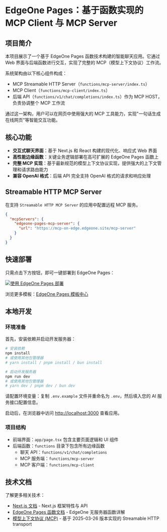 # EdgeOne Pages：基于函数实现的 MCP Client 与 MCP Server

## 项目简介

本项目展示了一个基于 EdgeOne Pages 函数技术构建的智能聊天应用。它通过 Web 界面与后端函数进行交互，实现了完整的 MCP（模型上下文协议）工作流。

系统架构由以下核心组件构成：

- MCP Streamable HTTP Server（`functions/mcp-server/index.ts`）
- MCP Client（`functions/mcp-client/index.ts`）
- 后端 API（`functions/v1/chat/completions/index.ts`）作为 MCP HOST，负责协调整个 MCP 工作流

通过这一架构，用户可以在网页中使用强大的 MCP 工具能力，实现"一句话生成在线网页"等智能交互功能。

## 核心功能

- **交互式聊天界面**：基于 Next.js 和 React 构建的现代化、响应式 Web 界面
- **高性能边缘函数**：关键业务逻辑部署在高可扩展的 EdgeOne Pages 函数上
- **完整 MCP 实现**：基于最新规范的模型上下文协议实现，提供强大的上下文管理和请求路由能力
- **兼容 OpenAI 格式**：后端 API 完全支持 OpenAI 格式的请求和响应处理

## Streamable HTTP MCP Server

在支持 `Streamable HTTP MCP Server` 的应用中配置远程 MCP 服务。

```json
{
  "mcpServers": {
    "edgeone-pages-mcp-server": {
      "url": "https://mcp-on-edge.edgeone.site/mcp-server"
    }
  }
}
```

## 快速部署

只需点击下方按钮，即可一键部署到 EdgeOne Pages：

[![使用 EdgeOne Pages 部署](https://cdnstatic.tencentcs.com/edgeone/pages/deploy.svg)](https://console.cloud.tencent.com/edgeone/pages/new?from=github&template=mcp-on-edge)

浏览更多模板：[EdgeOne Pages 模板中心](https://edgeone.ai/pages/templates)

## 本地开发

### 环境准备

首先，安装依赖并启动开发服务器：

```bash
# 安装依赖
npm install
# 或使用其他包管理器
# yarn install / pnpm install / bun install

# 启动开发服务器
npm run dev
# 或使用其他包管理器
# yarn dev / pnpm dev / bun dev
```

请配置环境变量：复制 `.env.example` 文件并重命名为 `.env`，然后填入您的 AI 服务接口配置信息。

启动后，在浏览器中访问 [http://localhost:3000](http://localhost:3000) 查看应用。

### 项目结构

- 前端界面：`app/page.tsx` 包含主要页面逻辑和 UI 组件
- 后端函数：`functions` 目录下包含所有边缘函数
  - 聊天 API：`functions/v1/chat/completions`
  - MCP 服务端：`functions/mcp-server`
  - MCP 客户端：`functions/mcp-client`

## 技术文档

了解更多相关技术：

- [Next.js 文档](https://nextjs.org/docs) - Next.js 框架特性与 API
- [EdgeOne Pages 函数文档](https://pages.edgeone.ai/zh/document/pages-functions-overview) - EdgeOne 无服务器函数详解
- [模型上下文协议 (MCP)](https://modelcontextprotocol.io/specification/2025-03-26/changelog) - 基于 2025-03-26 版本实现的 Streamable HTTP transport
